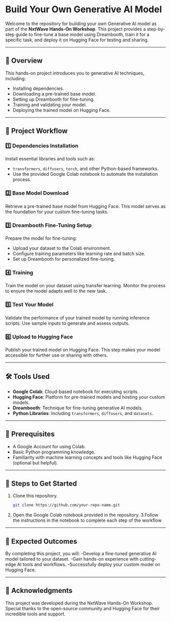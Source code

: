 # Build Your Own Generative AI Model  

Welcome to the repository for building your own Generative AI model as part of the **NxtWave Hands-On Workshop**. This project provides a step-by-step guide to fine-tune a base model using Dreambooth, train it for a specific task, and deploy it on Hugging Face for testing and sharing.  

---

## 🚀 Overview  

This hands-on project introduces you to generative AI techniques, including:  
- Installing dependencies.  
- Downloading a pre-trained base model.  
- Setting up Dreambooth for fine-tuning.  
- Training and validating your model.  
- Deploying the trained model on Hugging Face.  

---

## 📂 Project Workflow  

### 1️⃣ Dependencies Installation  
Install essential libraries and tools such as:  
- `transformers`, `diffusers`, `torch`, and other Python-based frameworks.  
- Use the provided Google Colab notebook to automate the installation process.  

### 2️⃣ Base Model Download  
Retrieve a pre-trained base model from Hugging Face. This model serves as the foundation for your custom fine-tuning tasks.  

### 3️⃣ Dreambooth Fine-Tuning Setup  
Prepare the model for fine-tuning:  
- Upload your dataset to the Colab environment.  
- Configure training parameters like learning rate and batch size.  
- Set up Dreambooth for personalized fine-tuning.  

### 4️⃣ Training  
Train the model on your dataset using transfer learning. Monitor the process to ensure the model adapts well to the new task.  

### 5️⃣ Test Your Model  
Validate the performance of your trained model by running inference scripts. Use sample inputs to generate and assess outputs.  

### 6️⃣ Upload to Hugging Face  
Publish your trained model on Hugging Face. This step makes your model accessible for further use or sharing with others.  

---

## 🛠 Tools Used  
- **Google Colab**: Cloud-based notebook for executing scripts.  
- **Hugging Face**: Platform for pre-trained models and hosting your custom models.  
- **Dreambooth**: Technique for fine-tuning generative AI models.  
- **Python Libraries**: Including `transformers`, `diffusers`, and `datasets`.  

---

## 📌 Prerequisites  
- A Google Account for using Colab.  
- Basic Python programming knowledge.  
- Familiarity with machine learning concepts and tools like Hugging Face (optional but helpful).  

---

## 🎯 Steps to Get Started  
1. Clone this repository.  
   ```bash
   git clone https://github.com/your-repo-name.git
2. Open the Google Colab notebook provided in the repository.
3.Follow the instructions in the notebook to complete each step of the workflow

---
## 🌟 Expected Outcomes
By completing this project, you will:
-Develop a fine-tuned generative AI model tailored to your dataset.
-Gain hands-on experience with cutting-edge AI tools and workflows.
-Successfully deploy your custom model on Hugging Face.

---
## 🤝 Acknowledgments
This project was developed during the NxtWave Hands-On Workshop. Special thanks to the open-source community and Hugging Face for their incredible tools and support.
